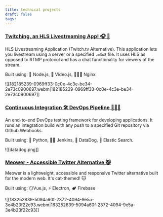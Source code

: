 ```yaml
---
title: technical projects
draft: false
tags:
---
```

 
### [Twitching, an HLS Livestreaming App! 🎧 🔌](https://github.com/abenav4/Twitching-Livestream-App)  

HLS Livestreaming Application (Twitch.tv Alternative). This application lets you livestream using a server or a specified `.m3u8` file. It uses HLS as opposed to RTMP protocol and has a chat functionality for viewers of the stream.

Built using: 🍃 Node.js, 🎥 Video.js, 👨🏿‍🔧 Nginx

![[182185239-0969ff33-0c0e-4c3e-be34-2e73c0900697.webm|182185239-0969ff33-0c0e-4c3e-be34-2e73c0900697]]


### [Continuous Integration 🛠️ DevOps Pipeline 👨🏿‍🔧](https://github.com/abenav4/Continuous-Integration-DevOps-Pipeline)  

An end-to-end DevOps testing framework for developing applications. It runs an integration build with any push to a specified Git repository via Github Webhooks.

Built using: 🐍 Python, 👨🏻 Jenkins, 🐶 DataDog, 🔎 Elastic Search.

![[datadog.png]]



### [Meower - Accessible Twitter Alternative 😾](https://github.com/abenav4/Meower-Twitter-Alternative)
Meower is a lightweight, accessible and responsive Twitter alternative built for the modern web. It's cat-themed! 🐱

Built using: 🪞Vue.js, ⚡ Electron, 🏕️ Firebase

![[183252839-5094a60f-2372-4094-9e5a-3e4b23f22c93.webm|183252839-5094a60f-2372-4094-9e5a-3e4b23f22c93]]